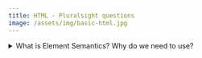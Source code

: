```yaml
---
title: HTML - Pluralsight questions
image: /assets/img/basic-html.jpg
---
```


<details>
	<summary>What is Element Semantics? Why do we need to use?</summary>
	<p>- New elements like section, header, article and nav can replace most div elements.<br />
	- This is not only easy for us to understand but also much easier for a Google Bot to crawl and index due to its clean markup</p>
</details>


